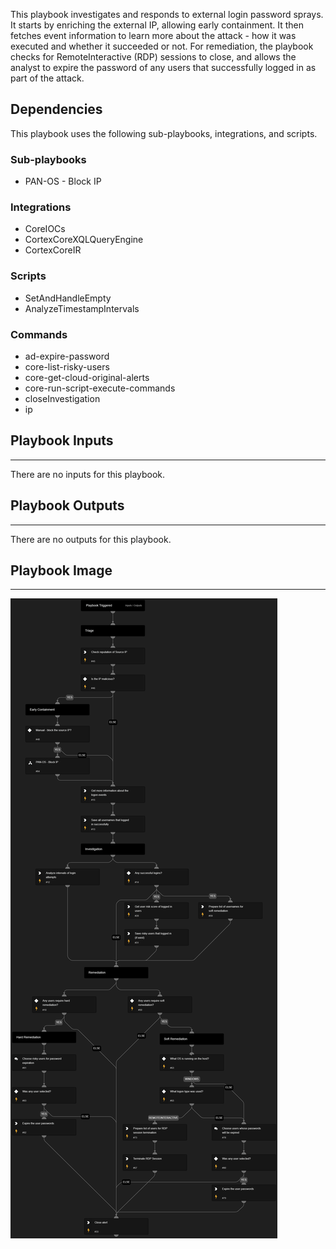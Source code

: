 This playbook investigates and responds to external login password sprays. It starts by enriching the external IP, allowing early containment. It then fetches event information to learn more about the attack - how it was executed and whether it succeeded or not.
For remediation, the playbook checks for RemoteInteractive (RDP) sessions to close, and allows the analyst to expire the password of any users that successfully logged in as part of the attack.

## Dependencies

This playbook uses the following sub-playbooks, integrations, and scripts.

### Sub-playbooks

* PAN-OS - Block IP

### Integrations

* CoreIOCs
* CortexCoreXQLQueryEngine
* CortexCoreIR

### Scripts

* SetAndHandleEmpty
* AnalyzeTimestampIntervals

### Commands

* ad-expire-password
* core-list-risky-users
* core-get-cloud-original-alerts
* core-run-script-execute-commands
* closeInvestigation
* ip

## Playbook Inputs

---
There are no inputs for this playbook.

## Playbook Outputs

---
There are no outputs for this playbook.

## Playbook Image

---

![External Login Password Spray](../doc_files/External_Login_Password_Spray.png)
